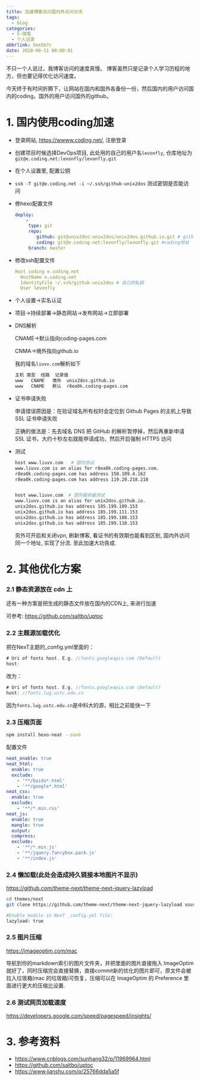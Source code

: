 ```yaml
---
title: 加速博客访问国内外访问分流
tags:
  - blog
categories:
  - 5-随笔
  - 个人记录
abbrlink: 5ee5b7c
date: 2020-06-11 00:00:01
---
```




不只一个人说过，我博客访问的速度真慢。 博客虽然只是记录个人学习历程的地方，但也要记得优化访问速度。 

今天终于有时间折腾下，让网站在国内和国外各备份一份，然后国内的用户访问国内的coding，国外的用户访问国外的github。 

<!-- more -->

# 1. 国内使用coding加速

+ 登录网站, https://wwww.coding.net/, 注册登录

+ 创建项目时候选择DevOps项目, 此处用的自己的用户名`levonfly`, 仓库地址为`git@e.coding.net:levonfly/levonfly.git`

+ 在个人设置里, 配置公钥

+ `ssh -T git@e.coding.net -i ~/.ssh/github-unix2dos`  测试密钥是否能访问

+ 修hexo配置文件

  ```yaml
  deploy:
      -
       type: git
       repo:
          github: git@unix2dos:unix2dos/unix2dos.github.io.git # github地址
          coding: git@e.coding.net:levonfly/levonfly.git #coding地址
       branch: master
  ```

+ 修改ssh配置文件

  ```yaml
  Host coding e.coding.net
  	HostName e.coding.net
  	IdentityFile ~/.ssh/github-unix2dos # 自己的私钥
  	User levonfly
  ```

+ 个人设置->实名认证

+ 项目->持续部署->静态网站->发布网站->立即部署

+ DNS解析 

  CNAME->默认指向coding-pages.com

  CNMA->境外指向github.io

  我的域名`liuvv.com`解析如下

  ```bash
  主机 类型	 线路	 记录值
  www	CNAME	境外	unix2dos.github.io
  www	CNAME	默认	r8ea0k.coding-pages.com
  ```

  

+ 证书申请失败

  申请错误原因是：在验证域名所有权时会定位到 Github Pages 的主机上导致 SSL 证书申请失败

  正确的做法是：先去域名 DNS 把 GitHub 的解析暂停掉，然后再重新申请 SSL 证书，大约十秒左右就能申请成功，然后开启强制 HTTPS 访问

  

+ 测试

  ```bash
  host www.liuvv.com   # 国内测试
  www.liuvv.com is an alias for r8ea0k.coding-pages.com.
  r8ea0k.coding-pages.com has address 150.109.4.162
  r8ea0k.coding-pages.com has address 119.28.218.218
  
  
  host www.liuvv.com  # 国外服务器测试
  www.liuvv.com is an alias for unix2dos.github.io.
  unix2dos.github.io has address 185.199.109.153
  unix2dos.github.io has address 185.199.111.153
  unix2dos.github.io has address 185.199.108.153
  unix2dos.github.io has address 185.199.110.153
  ```

  

  另外可开启和关闭vpn, 刷新博客, 看证书的有效期也能看到区别, 国内外访问同一个地址, 实现了分流. 至此加速大功告成.



# 2. 其他优化方案

### 2.1 静态资源放在 cdn 上

还有一种方案是把生成的静态文件放在国内的CDN上, 来进行加速

可参考: https://github.com/saltbo/uptoc

###  2.2 主题源加载优化

把在NexT主题的_config.yml里面的：

```dart
# Uri of fonts host. E.g. //fonts.googleapis.com (Default)
host:
```

改为：

```dart
# Uri of fonts host. E.g. //fonts.googleapis.com (Default)
host: //fonts.lug.ustc.edu.cn
```

因为`fonts.lug.ustc.edu.cn`是中科大的源，相比之前能快一下

### 2.3 压缩页面

```bash
npm install hexo-neat --save
```

配置文件

```yml
neat_enable: true
neat_html:
  enable: true
  exclude:
    - '**/baidu*.html'
    - '**/google*.html'
neat_css:
  enable: true
  exclude:
    - '**/*.min.css'
neat_js:
  enable: true
  mangle: true
  output:
  compress:
  exclude:
    - '**/*.min.js'
    - '**/jquery.fancybox.pack.js'
    - '**/index.js'
```



### 2.4 懒加载(此处会造成持久链接本地图片不显示)

https://github.com/theme-next/theme-next-jquery-lazyload

```bash
cd themes/next
git clone https://github.com/theme-next/theme-next-jquery-lazyload source/lib/jquery_lazyload

#Enable module in NexT _config.yml file:
lazyload: true
```



### 2.5 图片压缩

https://imageoptim.com/mac

导航到你的markdown索引的图片文件夹，并把里面的图片直接拖入 ImageOptim 就好了，同时压缩完会直接替换，直接commit新的优化的图片即可，原文件会被拉入垃圾箱(mac 的垃圾箱)可恢复，压缩可以在 ImageOptim 的 Preference 里面进行更大的压缩比设置.



### 2.6 测试网页加载速度

https://developers.google.com/speed/pagespeed/insights/



# 3. 参考资料

+ https://www.cnblogs.com/sunhang32/p/11969964.html 
+ https://github.com/saltbo/uptoc
+ https://www.jianshu.com/p/25766dda5a5f

